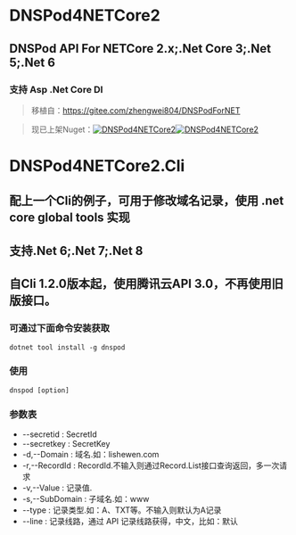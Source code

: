 # DNSPod4NETCore2
## DNSPod API For NETCore 2.x;.Net Core 3;.Net 5;.Net 6
### 支持 Asp .Net Core DI
> 移植自：https://gitee.com/zhengwei804/DNSPodForNET

> 现已上架Nuget：[![DNSPod4NETCore2][1.1]][1.2][![DNSPod4NETCore2][nuget-img-base]][nuget-url-base]

[1.1]: https://img.shields.io/nuget/v/DNSPod4NETCore2.svg?style=flat
[1.2]: https://www.nuget.org/packages/DNSPod4NETCore2

[nuget-img-base]: https://img.shields.io/nuget/dt/DNSPod4NETCore2.svg
[nuget-url-base]: https://www.nuget.org/packages/DNSPod4NETCore2

# DNSPod4NETCore2.Cli
## 配上一个Cli的例子，可用于修改域名记录，使用 .net core global tools 实现
## 支持.Net 6;.Net 7;.Net 8
## 自Cli 1.2.0版本起，使用腾讯云API 3.0，不再使用旧版接口。
### 可通过下面命令安装获取
`dotnet tool install -g dnspod`
### 使用
`dnspod [option]`
### 参数表
* --secretid  :     SecretId
* --secretkey  :     SecretKey
* -d,--Domain  :     域名.如：lishewen.com
* -r,--RecordId  :     RecordId.不输入则通过Record.List接口查询返回，多一次请求
* -v,--Value  :     记录值.
* -s,--SubDomain  :     子域名.如：www
* --type  :     记录类型.如：A、TXT等。不输入则默认为A记录
* --line  :     记录线路，通过 API 记录线路获得，中文，比如：默认